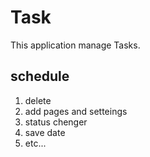 # Task

This application manage Tasks.

## schedule
1. delete
2. add pages and setteings
3. status chenger
4. save date
5. etc...

